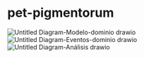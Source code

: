 # pet-pigmentorum
![Untitled Diagram-Modelo-dominio drawio](https://user-images.githubusercontent.com/88098599/169937345-4c91ddd9-c97b-4a91-80e3-e9fbbd126d87.png)
![Untitled Diagram-Eventos-dominio drawio](https://user-images.githubusercontent.com/88098599/169937350-751fce22-bcd4-4105-990c-37c79e37c148.png)
![Untitled Diagram-Análisis drawio](https://user-images.githubusercontent.com/88098599/169937355-ad892cbd-351d-4826-a7cd-4c3fb3ecd62d.png)

